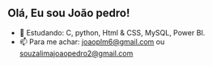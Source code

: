 ## Olá, Eu sou João pedro!

- 🌱 Estudando: C, python, Html & CSS, MySQL, Power BI.
- 📫 Para me achar: joaoplm6@gmail.com ou souzalimajoaopedro2@gmail.com
